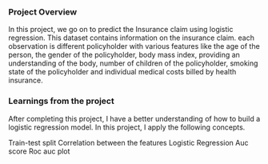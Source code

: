 ### Project Overview

  In this project, we go on to predict the Insurance claim using logistic regression. This dataset contains information on the insurance claim. each observation is different policyholder with various features like the age of the person, the gender of the policyholder, body mass index, providing an understanding of the body, number of children of the policyholder, smoking state of the policyholder and individual medical costs billed by health insurance.


### Learnings from the project

 After completing this project, I have a better understanding of how to build a logistic regression model. In this project, I apply the following concepts.

Train-test split
Correlation between the features
Logistic Regression
Auc score
Roc auc plot



